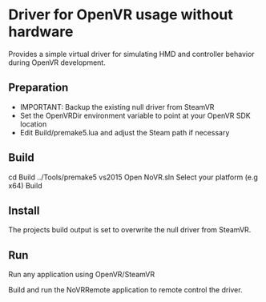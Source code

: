 Driver for OpenVR usage without hardware
========================================

Provides a simple virtual driver for simulating HMD and controller behavior during OpenVR development.

Preparation
-----------

- IMPORTANT: Backup the existing null driver from SteamVR
- Set the OpenVRDir environment variable to point at your OpenVR SDK location
- Edit Build/premake5.lua and adjust the Steam path if necessary

Build
-----

cd Build
../Tools/premake5 vs2015
Open NoVR.sln
Select your platform (e.g x64)
Build

Install
-------

The projects build output is set to overwrite the null driver from SteamVR.

Run
---

Run any application using OpenVR/SteamVR

Build and run the NoVRRemote application to remote control the driver.